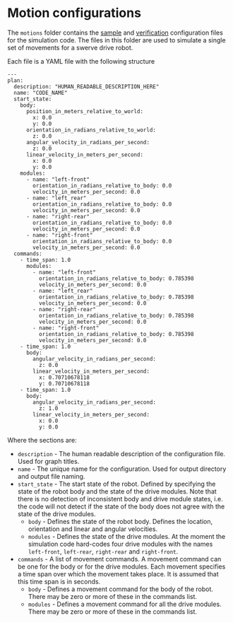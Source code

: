 # Motion configurations

The `motions` folder contains the [sample](samples/readme.md) and [verification](verification/readme.md)
configuration files for the simulation code. The files in this folder are used to simulate a single
set of movements for a swerve drive robot.

Each file is a YAML file with the following structure

```
---
plan:
  description: "HUMAN_READABLE_DESCRIPTION_HERE"
  name: "CODE_NAME"
  start_state:
    body:
      position_in_meters_relative_to_world:
        x: 0.0
        y: 0.0
      orientation_in_radians_relative_to_world:
        z: 0.0
      angular_velocity_in_radians_per_second:
        z: 0.0
      linear_velocity_in_meters_per_second:
        x: 0.0
        y: 0.0
    modules:
      - name: "left-front"
        orientation_in_radians_relative_to_body: 0.0
        velocity_in_meters_per_second: 0.0
      - name: "left_rear"
        orientation_in_radians_relative_to_body: 0.0
        velocity_in_meters_per_second: 0.0
      - name: "right-rear"
        orientation_in_radians_relative_to_body: 0.0
        velocity_in_meters_per_second: 0.0
      - name: "right-front"
        orientation_in_radians_relative_to_body: 0.0
        velocity_in_meters_per_second: 0.0
  commands:
    - time_span: 1.0
      modules:
        - name: "left-front"
          orientation_in_radians_relative_to_body: 0.785398
          velocity_in_meters_per_second: 0.0
        - name: "left_rear"
          orientation_in_radians_relative_to_body: 0.785398
          velocity_in_meters_per_second: 0.0
        - name: "right-rear"
          orientation_in_radians_relative_to_body: 0.785398
          velocity_in_meters_per_second: 0.0
        - name: "right-front"
          orientation_in_radians_relative_to_body: 0.785398
          velocity_in_meters_per_second: 0.0
    - time_span: 1.0
      body:
        angular_velocity_in_radians_per_second:
          z: 0.0
        linear_velocity_in_meters_per_second:
          x: 0.70710678118
          y: 0.70710678118
    - time_span: 1.0
      body:
        angular_velocity_in_radians_per_second:
          z: 1.0
        linear_velocity_in_meters_per_second:
          x: 0.0
          y: 0.0

```

Where the sections are:

- `description` - The human readable description of the configuration file. Used for graph titles.
- `name` - The unique name for the configuration. Used for output directory and output file naming.
- `start_state` - The start state of the robot. Defined by specifying the state of the robot body
  and the state of the drive modules. Note that there is no detection of inconsistent body and
  drive module states, i.e. the code will not detect if the state of the body does not agree with
  the state of the drive modules.
  - `body` - Defines the state of the robot body. Defines the location, orientation and linear and
    angular velocities.
  - `modules` - Defines the state of the drive modules. At the moment the simulation code hard-codes
    four drive modules with the names `left-front`, `left-rear`, `right-rear` and `right-front`.
- `commands` - A list of movement commands. A movement command can be one for the body or for the
  drive modules. Each movement specifies a time span over which the movement takes place. It is
  assumed that this time span is in seconds.
  - `body` - Defines a movement command for the body of the robot. There may be zero or more of these
    in the commands list.
  - `modules` - Defines a movement command for all the drive modules. There may be zero or more of these
    in the commands list.
